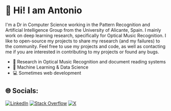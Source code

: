 # 🚀 Hi! I am Antonio
I'm a Dr in Computer Science working in the Pattern Recognition and Artificial Intelligence Group from the University of Alicante, Spain. I mainly work on deep learning research, specifically for Optical Music Recognition. I like to open-source my projects to share my research (and my failures) to the community. Feel free to use my projects and code, as well as contacting me if you are interested in contributing to my projects or found any bugs.
- 🔎 Research in Optical Music Recognition and document reading systems
- 🧠 Machine Learning & Data Science
- 💻 Sometimes web development

## 🌐 Socials:
[![LinkedIn](https://img.shields.io/badge/LinkedIn-%230077B5.svg?logo=linkedin&logoColor=white)](https://linkedin.com/in/antonio-ríos-vila-3b189312b) [![Stack Overflow](https://img.shields.io/badge/-Stackoverflow-FE7A16?logo=stack-overflow&logoColor=white)](https://stackoverflow.com/users/anto1481) [![X](https://img.shields.io/badge/X-black.svg?logo=X&logoColor=white)](https://x.com/ariosvila) 
